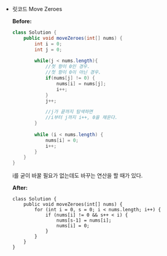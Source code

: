 - 릿코드 Move Zeroes
    
    **Before:**
    
    ```java
    class Solution {
        public void moveZeroes(int[] nums) {
            int i = 0;
    		int j = 0;
    		
    		while(j < nums.length){
    			//첫 항이 0인 경우.
            	//첫 항이 0이 아닌 경우.
            	if(nums[j] != 0) {
            		nums[i] = nums[j];
            		i++;
            	}
            	j++;
    
            	//j가 끝까지 탐색하면
            	//i부터 j까지 i++, 0을 채운다.
    		}
    		
    		while (i < nums.length) {
    			nums[i] = 0;
    			i++;
    		}
        }
    }
    ```
    
    i를 굳이 바꿀 필요가 없는데도 바꾸는 연산을 할 때가 있다.
    
    **After:**
    
    ```
    class Solution {
        public void moveZeroes(int[] nums) {
            for (int i = 0, s = 0; i < nums.length; i++) {
                if (nums[i] != 0 && s++ < i) {
                    nums[s-1] = nums[i];
                    nums[i] = 0;
                }
            }
        }
    }
    ```